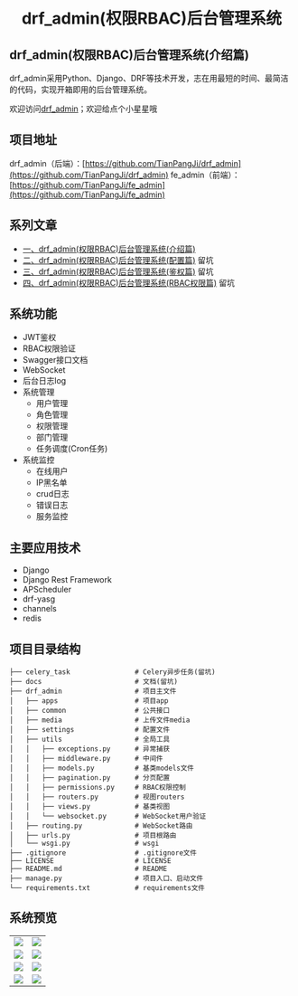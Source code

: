 <h1 style="text-align: center">drf_admin(权限RBAC)后台管理系统</h1>

## drf_admin(权限RBAC)后台管理系统(介绍篇)
drf_admin采用Python、Django、DRF等技术开发，志在用最短的时间、最简洁的代码，实现开箱即用的后台管理系统。

欢迎访问[drf_admin](https://github.com/TianPangJi/drf_admin)；欢迎给点个小星星哦

## 项目地址
drf_admin（后端）：[https://github.com/TianPangJi/drf_admin](https://github.com/TianPangJi/drf_admin)
fe_admin（前端）：[https://github.com/TianPangJi/fe_admin](https://github.com/TianPangJi/fe_admin)

## 系列文章
* [一、drf_admin(权限RBAC)后台管理系统(介绍篇)]()
* [二、drf_admin(权限RBAC)后台管理系统(配置篇)]() 留坑
* [三、drf_admin(权限RBAC)后台管理系统(鉴权篇)]() 留坑
* [四、drf_admin(权限RBAC)后台管理系统(RBAC权限篇)]() 留坑

## 系统功能
* JWT鉴权
* RBAC权限验证
* Swagger接口文档
* WebSocket
* 后台日志log
* 系统管理
    * 用户管理
    * 角色管理
    * 权限管理
    * 部门管理
    * 任务调度(Cron任务)
* 系统监控
    * 在线用户
    * IP黑名单
    * crud日志
    * 错误日志
    * 服务监控

## 主要应用技术
* Django
* Django Rest Framework
* APScheduler
* drf-yasg
* channels
* redis


## 项目目录结构
```
├── celery_task                # Celery异步任务(留坑)
├── docs                       # 文档(留坑)
├── drf_admin                  # 项目主文件
│   ├── apps                   # 项目app
│   ├── common                 # 公共接口
│   ├── media                  # 上传文件media
│   ├── settings               # 配置文件
│   ├── utils                  # 全局工具
│   │   ├── exceptions.py      # 异常捕获
│   │   ├── middleware.py      # 中间件
│   │   ├── models.py          # 基类models文件
│   │   ├── pagination.py      # 分页配置
│   │   ├── permissions.py     # RBAC权限控制
│   │   ├── routers.py         # 视图routers
│   │   ├── views.py           # 基类视图
│   │   └── websocket.py       # WebSocket用户验证
│   ├── routing.py             # WebSocket路由
│   ├── urls.py                # 项目根路由
│   └── wsgi.py                # wsgi
├── .gitignore                 # .gitignore文件
├── LICENSE                    # LICENSE
├── README.md                  # README
├── manage.py                  # 项目入口、启动文件
└── requirements.txt           # requirements文件
```

## 系统预览
<table>
    <tr>
        <td><img src="https://img-blog.csdnimg.cn/2020111416290077.png" border="0" /></td>
        <td><img src="https://img-blog.csdnimg.cn/20201114162859446.png" border="0" /></td>
    </tr>
    <tr>
        <td><img src="https://img-blog.csdnimg.cn/20201114162858969.png" border="0" /></td>
        <td><img src="https://img-blog.csdnimg.cn/20201114162858867.png" border="0" /></td>
    </tr>
    <tr>
        <td><img src="https://img-blog.csdnimg.cn/20201114162858866.png" border="0" /></td>
        <td><img src="https://img-blog.csdnimg.cn/20201114162858950.png" border="0" /></td>
    </tr>
    <tr>
        <td><img src="https://img-blog.csdnimg.cn/20201114162858834.png" border="0" /></td>
        <td><img src="https://img-blog.csdnimg.cn/20201114162859656.png" border="0" /></td>
    </tr>
</table>